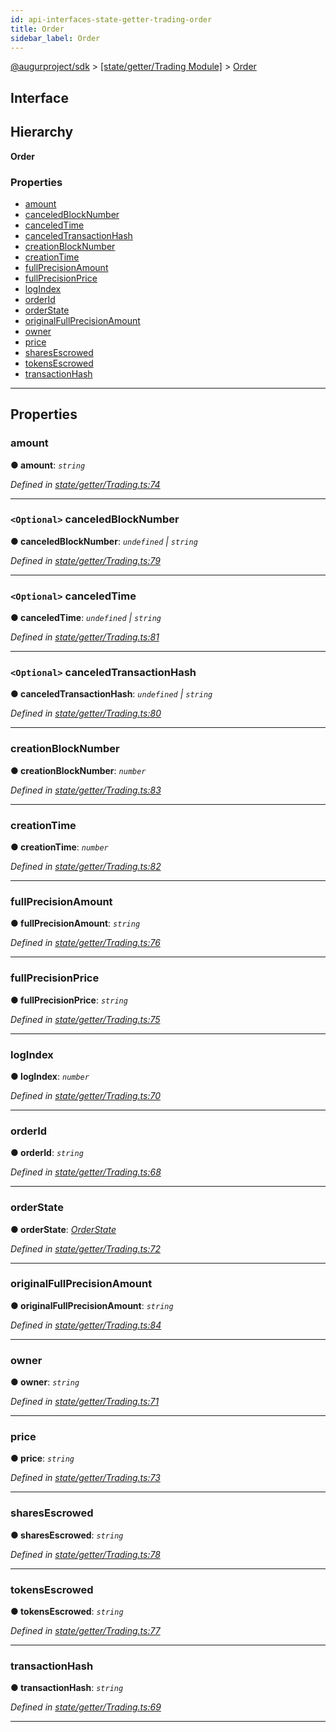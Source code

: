 ```yaml
---
id: api-interfaces-state-getter-trading-order
title: Order
sidebar_label: Order
---
```


[@augurproject/sdk](api-readme.md) > [[state/getter/Trading Module]](api-modules-state-getter-trading-module.md) > [Order](api-interfaces-state-getter-trading-order.md)

## Interface

## Hierarchy

**Order**

### Properties

* [amount](api-interfaces-state-getter-trading-order.md#amount)
* [canceledBlockNumber](api-interfaces-state-getter-trading-order.md#canceledblocknumber)
* [canceledTime](api-interfaces-state-getter-trading-order.md#canceledtime)
* [canceledTransactionHash](api-interfaces-state-getter-trading-order.md#canceledtransactionhash)
* [creationBlockNumber](api-interfaces-state-getter-trading-order.md#creationblocknumber)
* [creationTime](api-interfaces-state-getter-trading-order.md#creationtime)
* [fullPrecisionAmount](api-interfaces-state-getter-trading-order.md#fullprecisionamount)
* [fullPrecisionPrice](api-interfaces-state-getter-trading-order.md#fullprecisionprice)
* [logIndex](api-interfaces-state-getter-trading-order.md#logindex)
* [orderId](api-interfaces-state-getter-trading-order.md#orderid)
* [orderState](api-interfaces-state-getter-trading-order.md#orderstate)
* [originalFullPrecisionAmount](api-interfaces-state-getter-trading-order.md#originalfullprecisionamount)
* [owner](api-interfaces-state-getter-trading-order.md#owner)
* [price](api-interfaces-state-getter-trading-order.md#price)
* [sharesEscrowed](api-interfaces-state-getter-trading-order.md#sharesescrowed)
* [tokensEscrowed](api-interfaces-state-getter-trading-order.md#tokensescrowed)
* [transactionHash](api-interfaces-state-getter-trading-order.md#transactionhash)

---

## Properties

<a id="amount"></a>

###  amount

**● amount**: *`string`*

*Defined in [state/getter/Trading.ts:74](https://github.com/AugurProject/augur/blob/06e47ad207/packages/augur-sdk/src/state/getter/Trading.ts#L74)*

___
<a id="canceledblocknumber"></a>

### `<Optional>` canceledBlockNumber

**● canceledBlockNumber**: *`undefined` \| `string`*

*Defined in [state/getter/Trading.ts:79](https://github.com/AugurProject/augur/blob/06e47ad207/packages/augur-sdk/src/state/getter/Trading.ts#L79)*

___
<a id="canceledtime"></a>

### `<Optional>` canceledTime

**● canceledTime**: *`undefined` \| `string`*

*Defined in [state/getter/Trading.ts:81](https://github.com/AugurProject/augur/blob/06e47ad207/packages/augur-sdk/src/state/getter/Trading.ts#L81)*

___
<a id="canceledtransactionhash"></a>

### `<Optional>` canceledTransactionHash

**● canceledTransactionHash**: *`undefined` \| `string`*

*Defined in [state/getter/Trading.ts:80](https://github.com/AugurProject/augur/blob/06e47ad207/packages/augur-sdk/src/state/getter/Trading.ts#L80)*

___
<a id="creationblocknumber"></a>

###  creationBlockNumber

**● creationBlockNumber**: *`number`*

*Defined in [state/getter/Trading.ts:83](https://github.com/AugurProject/augur/blob/06e47ad207/packages/augur-sdk/src/state/getter/Trading.ts#L83)*

___
<a id="creationtime"></a>

###  creationTime

**● creationTime**: *`number`*

*Defined in [state/getter/Trading.ts:82](https://github.com/AugurProject/augur/blob/06e47ad207/packages/augur-sdk/src/state/getter/Trading.ts#L82)*

___
<a id="fullprecisionamount"></a>

###  fullPrecisionAmount

**● fullPrecisionAmount**: *`string`*

*Defined in [state/getter/Trading.ts:76](https://github.com/AugurProject/augur/blob/06e47ad207/packages/augur-sdk/src/state/getter/Trading.ts#L76)*

___
<a id="fullprecisionprice"></a>

###  fullPrecisionPrice

**● fullPrecisionPrice**: *`string`*

*Defined in [state/getter/Trading.ts:75](https://github.com/AugurProject/augur/blob/06e47ad207/packages/augur-sdk/src/state/getter/Trading.ts#L75)*

___
<a id="logindex"></a>

###  logIndex

**● logIndex**: *`number`*

*Defined in [state/getter/Trading.ts:70](https://github.com/AugurProject/augur/blob/06e47ad207/packages/augur-sdk/src/state/getter/Trading.ts#L70)*

___
<a id="orderid"></a>

###  orderId

**● orderId**: *`string`*

*Defined in [state/getter/Trading.ts:68](https://github.com/AugurProject/augur/blob/06e47ad207/packages/augur-sdk/src/state/getter/Trading.ts#L68)*

___
<a id="orderstate"></a>

###  orderState

**● orderState**: *[OrderState](api-enums-state-getter-trading-orderstate.md)*

*Defined in [state/getter/Trading.ts:72](https://github.com/AugurProject/augur/blob/06e47ad207/packages/augur-sdk/src/state/getter/Trading.ts#L72)*

___
<a id="originalfullprecisionamount"></a>

###  originalFullPrecisionAmount

**● originalFullPrecisionAmount**: *`string`*

*Defined in [state/getter/Trading.ts:84](https://github.com/AugurProject/augur/blob/06e47ad207/packages/augur-sdk/src/state/getter/Trading.ts#L84)*

___
<a id="owner"></a>

###  owner

**● owner**: *`string`*

*Defined in [state/getter/Trading.ts:71](https://github.com/AugurProject/augur/blob/06e47ad207/packages/augur-sdk/src/state/getter/Trading.ts#L71)*

___
<a id="price"></a>

###  price

**● price**: *`string`*

*Defined in [state/getter/Trading.ts:73](https://github.com/AugurProject/augur/blob/06e47ad207/packages/augur-sdk/src/state/getter/Trading.ts#L73)*

___
<a id="sharesescrowed"></a>

###  sharesEscrowed

**● sharesEscrowed**: *`string`*

*Defined in [state/getter/Trading.ts:78](https://github.com/AugurProject/augur/blob/06e47ad207/packages/augur-sdk/src/state/getter/Trading.ts#L78)*

___
<a id="tokensescrowed"></a>

###  tokensEscrowed

**● tokensEscrowed**: *`string`*

*Defined in [state/getter/Trading.ts:77](https://github.com/AugurProject/augur/blob/06e47ad207/packages/augur-sdk/src/state/getter/Trading.ts#L77)*

___
<a id="transactionhash"></a>

###  transactionHash

**● transactionHash**: *`string`*

*Defined in [state/getter/Trading.ts:69](https://github.com/AugurProject/augur/blob/06e47ad207/packages/augur-sdk/src/state/getter/Trading.ts#L69)*

___

